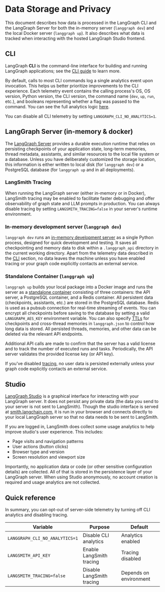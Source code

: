# Data Storage and Privacy

This document describes how data is processed in the LangGraph CLI and the LangGraph Server for both the in-memory server (`langgraph dev`) and the local Docker server (`langgraph up`). It also describes what data is tracked when interacting with the hosted LangGraph Studio frontend.

## CLI

LangGraph **CLI** is the command-line interface for building and running LangGraph applications; see the [CLI guide](../../concepts/langgraph_cli.md) to learn more.

By default, calls to most CLI commands log a single analytics event upon invocation. This helps us better prioritize improvements to the CLI experience. Each telemetry event contains the calling process's OS, OS version, Python version, the CLI version, the command name (`dev`, `up`, `run`, etc.), and booleans representing whether a flag was passed to the command. You can see the full analytics logic [here](https://github.com/langchain-ai/langgraph/blob/main/libs/cli/langgraph_cli/analytics.py). 

You can disable all CLI telemetry by setting `LANGGRAPH_CLI_NO_ANALYTICS=1`.

## LangGraph Server (in-memory & docker)

The [LangGraph Server](../../concepts/langgraph_server.md) provides a durable execution runtime that relies on persisting checkpoints of your application state, long-term memories, thread metadata, assistants, and similar resources to the local file system or a database. Unless you have deliberately customized the storage location, this information is either written to local disk (for `langgraph dev`) or a PostgreSQL database (for `langgraph up` and in all deployments).

### LangSmith Tracing

When running the LangGraph server (either in-memory or in Docker), LangSmith tracing may be enabled to facilitate faster debugging and offer observability of graph state and LLM prompts in production. You can always disable tracing by setting `LANGSMITH_TRACING=false` in your server's runtime environment.

### In-memory development server (`langgraph dev`)

`langgraph dev` runs an [in-memory development server](../../tutorials/langgraph-platform/local-server.md) as a single Python process, designed for quick development and testing. It saves all checkpointing and memory data to disk within a `.langgraph_api` directory in the current working directory. Apart from the telemetry data described in the [CLI](#cli) section, no data leaves the machine unless you have enabled tracing or your graph code explicitly contacts an external service.

### Standalone Container (`langgraph up`)

`langgraph up` builds your local package into a Docker image and runs the server as a [standalone container](../../concepts/deployment_options.md#standalone-container) consisting of three containers: the API server, a PostgreSQL container, and a Redis container. All persistent data (checkpoints, assistants, etc.) are stored in the PostgreSQL database. Redis is used as a pubsub connection for real-time streaming of events. You can encrypt all checkpoints before saving to the database by setting a valid `LANGGRAPH_AES_KEY` environment variable. You can also specify [TTLs](../../how-tos/ttl/configure_ttl.md) for checkpoints and cross-thread memories in `langgraph.json` to control how long data is stored. All persisted threads, memories, and other data can be deleted via the relevant API endpoints.

Additional API calls are made to confirm that the server has a valid license and to track the number of executed runs and tasks. Periodically, the API server validates the provided license key (or API key).

If you've disabled [tracing](#langsmith-tracing), no user data is persisted externally unless your graph code explicitly contacts an external service.

## Studio

[LangGraph Studio](../../concepts/langgraph_studio.md) is a graphical interface for interacting with your LangGraph server. It does not persist any private data (the data you send to your server is not sent to LangSmith). Though the studio interface is served at [smith.langchain.com](https://smith.langchain.com), it is run in your browser and connects directly to your local LangGraph server so that no data needs to be sent to LangSmith.

If you are logged in, LangSmith does collect some usage analytics to help improve studio's user experience. This includes:

- Page visits and navigation patterns
- User actions (button clicks)
- Browser type and version
- Screen resolution and viewport size

Importantly, no application data or code (or other sensitive configuration details) are collected. All of that is stored in the persistence layer of your LangGraph server. When using Studio anonymously, no account creation is required and usage analytics are not collected.

## Quick reference

In summary, you can opt-out of server-side telemetry by turning off CLI analytics and disabling tracing.

| Variable                       | Purpose                   | Default                          |
| ------------------------------ | ------------------------- | -------------------------------- |
| `LANGGRAPH_CLI_NO_ANALYTICS=1` | Disable CLI analytics     | Analytics enabled                |
| `LANGSMITH_API_KEY`            | Enable LangSmith tracing  | Tracing disabled                 |
| `LANGSMITH_TRACING=false`      | Disable LangSmith tracing | Depends on environment           |
